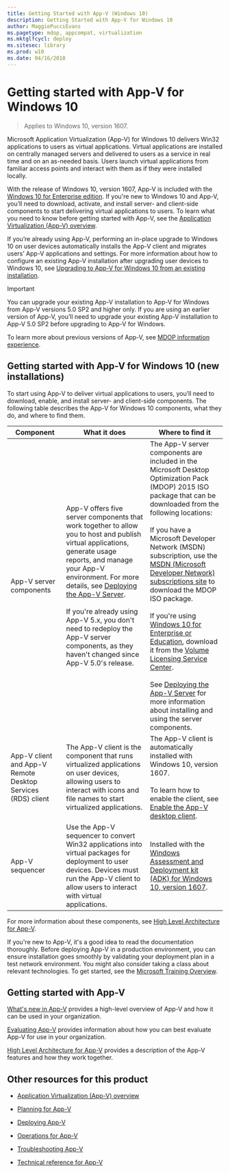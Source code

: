 ```yaml
---
title: Getting Started with App-V (Windows 10)
description: Getting Started with App-V for Windows 10
author: MaggiePucciEvans
ms.pagetype: mdop, appcompat, virtualization
ms.mktglfcycl: deploy
ms.sitesec: library
ms.prod: w10
ms.date: 04/16/2018
---
```


# Getting started with App-V for Windows 10

>Applies to Windows 10, version 1607.

Microsoft Application Virtualization (App-V) for Windows 10 delivers Win32 applications to users as virtual applications. Virtual applications are installed on centrally managed servers and delivered to users as a service in real time and on an as-needed basis. Users launch virtual applications from familiar access points and interact with them as if they were installed locally.

With the release of Windows 10, version 1607, App-V is included with the [Windows 10 for Enterprise edition](https://www.microsoft.com/en-us/WindowsForBusiness/windows-for-enterprise). If you're new to Windows 10 and App-V, you’ll need to download, activate, and install server- and client-side components to start delivering virtual applications to users. To learn what you need to know before getting started with App-V, see the [Application Virtualization (App-V) overview](appv-for-windows.md).

If you’re already using App-V, performing an in-place upgrade to Windows 10 on user devices automatically installs the App-V client and migrates users’ App-V applications and settings. For more information about how to configure an existing App-V installation after upgrading user devices to Windows 10, see [Upgrading to App-V for Windows 10 from an existing installation](appv-upgrading-to-app-v-for-windows-10-from-an-existing-installation.md).

>[!IMPORTANT]
>You can upgrade your existing App-V installation to App-V for Windows from App-V versions 5.0 SP2 and higher only. If you are using an earlier version of App-V, you’ll need to upgrade your existing App-V installation to App-V 5.0 SP2 before upgrading to App-V for Windows.

To learn more about previous versions of App-V, see [MDOP information experience](https://docs.microsoft.com/en-us/microsoft-desktop-optimization-pack/index).

## Getting started with App-V for Windows 10 (new installations)

To start using App-V to deliver virtual applications to users, you’ll need to download, enable, and install server- and client-side components. The following table describes the App-V for Windows 10 components, what they do, and where to find them.

<!--App-V Remote Desktop Services (RDS) client once had its own row in the table below, and could have its own row again. As of 7/29/2016, it's in the same row as App-V client --> 

| Component  | What it does     | Where to find it     |
|------------|--|------|
| App-V server components | App-V offers five server components that work together to allow you to host and publish virtual applications, generate usage reports, and manage your App-V environment. For more details, see [Deploying the App-V Server](appv-deploying-the-appv-server.md).<br><br>If you're already using App-V 5.x, you don't need to redeploy the App-V server components, as they haven't changed since App-V 5.0's release. | The App-V server components are included in the Microsoft Desktop Optimization Pack (MDOP) 2015 ISO package that can be downloaded from the following locations:<br><br> If you have a Microsoft Developer Network (MSDN) subscription, use the [MSDN (Microsoft Developer Network) subscriptions site](https://msdn.microsoft.com/en-us/subscriptions/downloads/default.aspx#FileId=65215) to download the MDOP ISO package.<br><br> If you're using [Windows 10 for Enterprise or Education](https://www.microsoft.com/en-us/WindowsForBusiness/windows-product-home), download it from the [Volume Licensing Service Center](https://www.microsoft.com/en-us/licensing/default.aspx).<br><br>See [Deploying the App-V Server](appv-deploying-the-appv-server.md) for more information about installing and using the server components.|
| App-V client and App-V Remote Desktop Services (RDS) client | The App-V client is the component that runs virtualized applications on user devices, allowing users to interact with icons and file names to start virtualized applications. | The App-V client is automatically installed with Windows 10, version 1607. <br><br>To learn how to enable the client, see [Enable the App-V desktop client](appv-enable-the-app-v-desktop-client.md).           |
| App-V sequencer      | Use the App-V sequencer to convert Win32 applications into virtual packages for deployment to user devices. Devices must run the App-V client to allow users to interact with virtual applications.    | Installed with the [Windows Assessment and Deployment kit (ADK) for Windows 10, version 1607](https://developer.microsoft.com/windows/hardware/windows-assessment-deployment-kit).  |

For more information about these components, see [High Level Architecture for App-V](appv-high-level-architecture.md).

If you're new to App-V, it's a good idea to read the documentation thoroughly. Before deploying App-V in a production environment, you can ensure installation goes smoothly by validating your deployment plan in a test network environment. You might also consider taking a class about relevant technologies. To get started, see the [Microsoft Training Overview](https://www.microsoft.com/en-us/learning/default.aspx).

## Getting started with App-V

[What's new in App-V](appv-about-appv.md) provides a high-level overview of App-V and how it can be used in your organization.

[Evaluating App-V](appv-evaluating-appv.md) provides information about how you can best evaluate App-V for use in your organization.

[High Level Architecture for App-V](appv-high-level-architecture.md) provides a description of the App-V features and how they work together.

## Other resources for this product

* [Application Virtualization (App-V) overview](appv-for-windows.md)

* [Planning for App-V](appv-planning-for-appv.md)

* [Deploying App-V](appv-deploying-appv.md)

* [Operations for App-V](appv-operations.md)

* [Troubleshooting App-V](appv-troubleshooting.md)

* [Technical reference for App-V](appv-technical-reference.md)